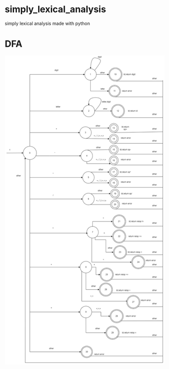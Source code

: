 # simply_lexical_analysis
simply lexical analysis made with python
<h1>DFA</h1>
<img src="./erd-Page-3.drawio.png"/>
